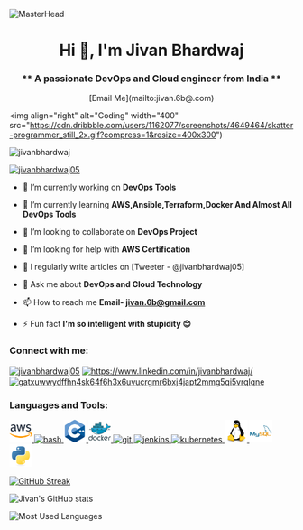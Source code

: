![MasterHead](https://pbs.twimg.com/media/Fh2GdP3VQAAqvRt?format=jpg&name=900x900)
<h1 align="center">Hi 👋, I'm Jivan Bhardwaj</h1>
<h3 align="center"> ** A passionate DevOps and Cloud engineer from India ** </h3>
<div align="center">
[Email Me](mailto:jivan.6b@.com)
</div>

<img align="right" alt="Coding" width="400" src="https://cdn.dribbble.com/users/1162077/screenshots/4649464/skatter-programmer_still_2x.gif?compress=1&resize=400x300")


<p align="left"> <img src="https://komarev.com/ghpvc/?username=jivanbhardwaj&label=Profile%20views&color=0e75b6&style=flat" alt="jivanbhardwaj" /> </p>

<p align="left"> <a href="https://twitter.com/jivanbhardwaj05" target="blank"><img src="https://img.shields.io/twitter/follow/jivanbhardwaj05?logo=twitter&style=for-the-badge" alt="jivanbhardwaj05" /></a> </p>

- 🔭 I’m currently working on **DevOps Tools**

- 🌱 I’m currently learning **AWS,Ansible,Terraform,Docker And Almost All DevOps Tools**

- 👯 I’m looking to collaborate on **DevOps Project**

- 🤝 I’m looking for help with **AWS Certification**

- 📝 I regularly write articles on [Tweeter - @jivanbhardwaj05]

- 💬 Ask me about **DevOps and Cloud Technology**

- 📫 How to reach me **Email- jivan.6b@gmail.com**

- ⚡ Fun fact **I'm so intelligent with stupidity 😊**

<h3 align="left">Connect with me:</h3>
<p align="left">
<a href="https://twitter.com/jivanbhardwaj05" target="blank"><img align="center" src="https://raw.githubusercontent.com/rahuldkjain/github-profile-readme-generator/master/src/images/icons/Social/twitter.svg" alt="jivanbhardwaj05" height="30" width="40" /></a>
<a href="https://linkedin.com/in/https://www.linkedin.com/in/jivanbhardwaj/" target="blank"><img align="center" src="https://raw.githubusercontent.com/rahuldkjain/github-profile-readme-generator/master/src/images/icons/Social/linked-in-alt.svg" alt="https://www.linkedin.com/in/jivanbhardwaj/" height="30" width="40" /></a>
 <a href="https://www.youtube.com/c/gatxuwwydffhn4sk64f6h3x6uvucrgmr6bxj4japt2mmg5qi5vrqlqne" target="blank"><img align="center" src="https://raw.githubusercontent.com/rahuldkjain/github-profile-readme-generator/master/src/images/icons/Social/youtube.svg" alt="gatxuwwydffhn4sk64f6h3x6uvucrgmr6bxj4japt2mmg5qi5vrqlqne" height="30" width="40" /></a>
</p>

<h3 align="left">Languages and Tools:</h3>
<p align="left"> <a href="https://aws.amazon.com" target="_blank" rel="noreferrer"> <img src="https://raw.githubusercontent.com/devicons/devicon/master/icons/amazonwebservices/amazonwebservices-original-wordmark.svg" alt="aws" width="40" height="40"/> </a> <a href="https://www.gnu.org/software/bash/" target="_blank" rel="noreferrer"> <img src="https://www.vectorlogo.zone/logos/gnu_bash/gnu_bash-icon.svg" alt="bash" width="40" height="40"/> </a> <a href="https://www.w3schools.com/cpp/" target="_blank" rel="noreferrer"> <img src="https://raw.githubusercontent.com/devicons/devicon/master/icons/cplusplus/cplusplus-original.svg" alt="cplusplus" width="40" height="40"/> </a> <a href="https://www.docker.com/" target="_blank" rel="noreferrer"> <img src="https://raw.githubusercontent.com/devicons/devicon/master/icons/docker/docker-original-wordmark.svg" alt="docker" width="40" height="40"/> </a> <a href="https://git-scm.com/" target="_blank" rel="noreferrer"> <img src="https://www.vectorlogo.zone/logos/git-scm/git-scm-icon.svg" alt="git" width="40" height="40"/> </a> <a href="https://www.jenkins.io" target="_blank" rel="noreferrer"> <img src="https://www.vectorlogo.zone/logos/jenkins/jenkins-icon.svg" alt="jenkins" width="40" height="40"/> </a> <a href="https://kubernetes.io" target="_blank" rel="noreferrer"> <img src="https://www.vectorlogo.zone/logos/kubernetes/kubernetes-icon.svg" alt="kubernetes" width="40" height="40"/> </a> <a href="https://www.linux.org/" target="_blank" rel="noreferrer"> <img src="https://raw.githubusercontent.com/devicons/devicon/master/icons/linux/linux-original.svg" alt="linux" width="40" height="40"/> </a> <a href="https://www.mysql.com/" target="_blank" rel="noreferrer"> <img src="https://raw.githubusercontent.com/devicons/devicon/master/icons/mysql/mysql-original-wordmark.svg" alt="mysql" width="40" height="40"/> </a> <a href="https://www.python.org" target="_blank" rel="noreferrer"> <img src="https://raw.githubusercontent.com/devicons/devicon/master/icons/python/python-original.svg" alt="python" width="40" height="40"/> </a> </p>

[![GitHub Streak](https://streak-stats.demolab.com?user=jivanbhardwaj&theme=dark)](https://git.io/streak-stats)

![Jivan's GitHub stats](https://github-readme-stats.vercel.app/api?username=jivanbhardwaj&show_icons=true&theme=radical) 

![Most Used Languages](https://github-readme-stats.vercel.app/api/top-langs/?username=ProgrammingGym&layout=compact&show_icons=true&theme=algolia&border_radius=20)

